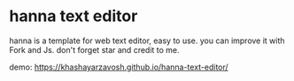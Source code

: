 # hanna text editor

hanna is a template for web text editor, easy to use.
you can improve it with Fork and Js.
don't forget star and credit to me.

demo: https://khashayarzavosh.github.io/hanna-text-editor/
